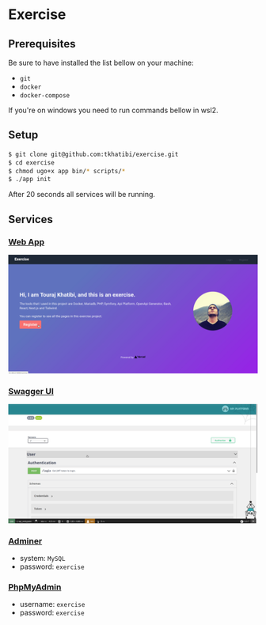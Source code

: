 # Exercise

## Prerequisites

Be sure to have installed the list bellow on your machine:

- `git`
- `docker`
- `docker-compose`

If you're on windows you need to run commands bellow in wsl2.

## Setup

```bash
$ git clone git@github.com:tkhatibi/exercise.git
$ cd exercise
$ chmod ugo+x app bin/* scripts/*
$ ./app init
```

After 20 seconds all services will be running.

## Services

### [Web App](http://localhost:3000)
![web-app](./web-app.gif)

### [Swagger UI](http://localhost:5000/api)
![swagger](./swagger.gif)

### [Adminer](http://localhost:8880/?server=db&username=exercise&db=exercise)
- system: `MySQL` 
- password: `exercise`

### [PhpMyAdmin](http://localhost:8881)
- username: `exercise`
- password: `exercise`
